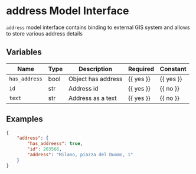 # address Model Interface

`address` model interface contains binding to external GIS system
and allows to store various address details

## Variables
<!-- table start -->
| Name          | Type | Description        | Required  | Constant  |
| ------------- | ---- | ------------------ | --------- | --------- |
| `has_address` | bool | Object has address | {{ yes }} | {{ yes }} |
| `id`          | str  | Address id         | {{ yes }} | {{ no }}  |
| `text`        | str  | Address as a text  | {{ yes }} | {{ no }}  |

<!-- table end -->

## Examples

``` json
{
    "address": {
        "has_addreess": true,
        "id": 203566,
        "address": "Milano, piazza del Duomo, 1"
    }
}
```